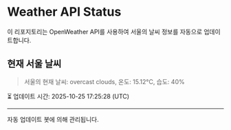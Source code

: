 
# Weather API Status

이 리포지토리는 OpenWeather API를 사용하여 서울의 날씨 정보를 자동으로 업데이트합니다.

## 현재 서울 날씨
> 서울의 현재 날씨: overcast clouds, 온도: 15.12°C, 습도: 40%

⏳ 업데이트 시간: 2025-10-25 17:25:28 (UTC)

---
자동 업데이트 봇에 의해 관리됩니다.

